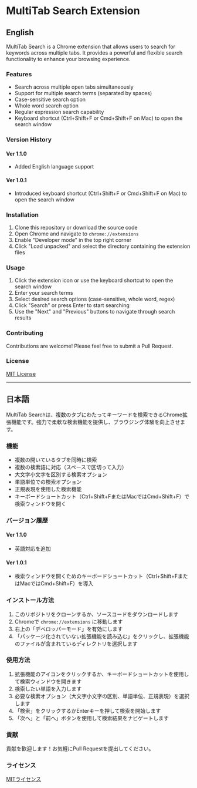 # MultiTab Search Extension

## English

MultiTab Search is a Chrome extension that allows users to search for keywords across multiple tabs. It provides a powerful and flexible search functionality to enhance your browsing experience.

### Features

- Search across multiple open tabs simultaneously
- Support for multiple search terms (separated by spaces)
- Case-sensitive search option
- Whole word search option
- Regular expression search capability
- Keyboard shortcut (Ctrl+Shift+F or Cmd+Shift+F on Mac) to open the search window

### Version History

#### Ver 1.1.0
- Added English language support

#### Ver 1.0.1
- Introduced keyboard shortcut (Ctrl+Shift+F or Cmd+Shift+F on Mac) to open the search window

### Installation

1. Clone this repository or download the source code
2. Open Chrome and navigate to `chrome://extensions`
3. Enable "Developer mode" in the top right corner
4. Click "Load unpacked" and select the directory containing the extension files

### Usage

1. Click the extension icon or use the keyboard shortcut to open the search window
2. Enter your search terms
3. Select desired search options (case-sensitive, whole word, regex)
4. Click "Search" or press Enter to start searching
5. Use the "Next" and "Previous" buttons to navigate through search results

### Contributing

Contributions are welcome! Please feel free to submit a Pull Request.

### License

[MIT License](LICENSE)

---

## 日本語

MultiTab Searchは、複数のタブにわたってキーワードを検索できるChrome拡張機能です。強力で柔軟な検索機能を提供し、ブラウジング体験を向上させます。

### 機能

- 複数の開いているタブを同時に検索
- 複数の検索語に対応（スペースで区切って入力）
- 大文字小文字を区別する検索オプション
- 単語単位での検索オプション
- 正規表現を使用した検索機能
- キーボードショートカット（Ctrl+Shift+FまたはMacではCmd+Shift+F）で検索ウィンドウを開く

### バージョン履歴

#### Ver 1.1.0
- 英語対応を追加

#### Ver 1.0.1
- 検索ウィンドウを開くためのキーボードショートカット（Ctrl+Shift+FまたはMacではCmd+Shift+F）を導入

### インストール方法

1. このリポジトリをクローンするか、ソースコードをダウンロードします
2. Chromeで `chrome://extensions` に移動します
3. 右上の「デベロッパーモード」を有効にします
4. 「パッケージ化されていない拡張機能を読み込む」をクリックし、拡張機能のファイルが含まれているディレクトリを選択します

### 使用方法

1. 拡張機能のアイコンをクリックするか、キーボードショートカットを使用して検索ウィンドウを開きます
2. 検索したい単語を入力します
3. 必要な検索オプション（大文字小文字の区別、単語単位、正規表現）を選択します
4. 「検索」をクリックするかEnterキーを押して検索を開始します
5. 「次へ」と「前へ」ボタンを使用して検索結果をナビゲートします

### 貢献

貢献を歓迎します！お気軽にPull Requestを提出してください。

### ライセンス

[MITライセンス](LICENSE)